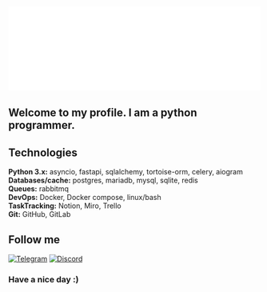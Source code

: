 [![Header](https://github.com/lowfie/lowfie/blob/main/assets/lowfie.gif)](https://t.me/lowf1e)

## Welcome to my profile. I am a python programmer.

## Technologies
**Python 3.x:** asyncio, fastapi, sqlalchemy, tortoise-orm, celery, aiogram  
**Databases/cache:** postgres, mariadb, mysql, sqlite, redis  
**Queues:** rabbitmq  
**DevOps:** Docker, Docker compose, linux/bash  
**TaskTracking:** Notion, Miro, Trello  
**Git:** GitHub, GitLab  

## Follow me
[![Telegram](https://img.shields.io/badge/-Telegram-48128c?style=for-the-badge&logo=Telegram)](https://t.me/lowf1e)
[![Discord](https://img.shields.io/badge/-Discord-48128c?style=for-the-badge&logo=Discord)](https://discord.gg/bNGpR3hV)

### Have a nice day :)

